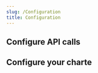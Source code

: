 ```yaml
---
slug: /Configuration 
title: Configuration
---
```


## Configure API calls

## Configure your charte